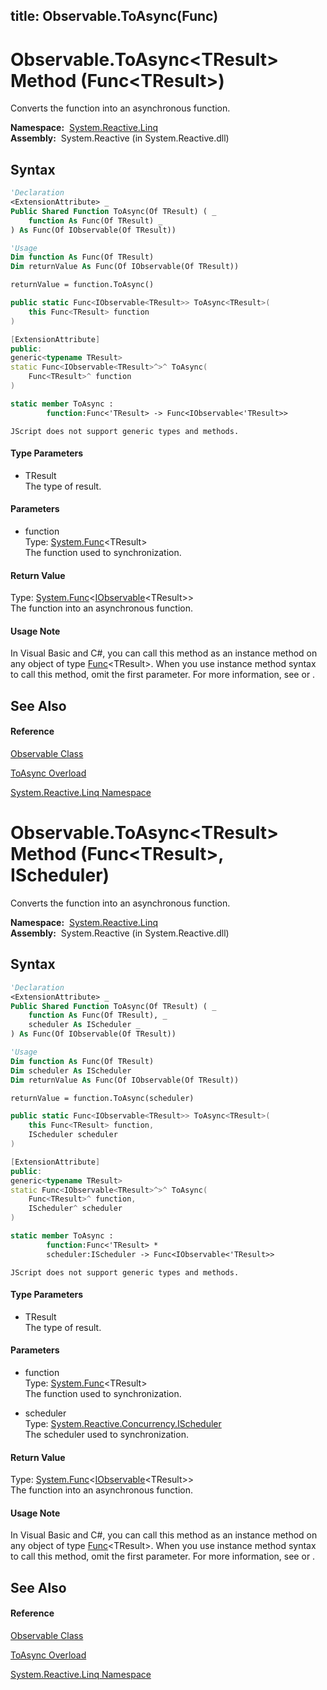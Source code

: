 title: Observable.ToAsync<TResult>(Func<TResult>)
---
# Observable.ToAsync\<TResult\> Method (Func\<TResult\>)

Converts the function into an asynchronous function.

**Namespace:**  [System.Reactive.Linq](System.Reactive.Linq\System.Reactive.Linq.md)  
**Assembly:**  System.Reactive (in System.Reactive.dll)

## Syntax

```vb
'Declaration
<ExtensionAttribute> _
Public Shared Function ToAsync(Of TResult) ( _
    function As Func(Of TResult) _
) As Func(Of IObservable(Of TResult))
```

```vb
'Usage
Dim function As Func(Of TResult)
Dim returnValue As Func(Of IObservable(Of TResult))

returnValue = function.ToAsync()
```

```csharp
public static Func<IObservable<TResult>> ToAsync<TResult>(
    this Func<TResult> function
)
```

```c++
[ExtensionAttribute]
public:
generic<typename TResult>
static Func<IObservable<TResult>^>^ ToAsync(
    Func<TResult>^ function
)
```

```fsharp
static member ToAsync : 
        function:Func<'TResult> -> Func<IObservable<'TResult>> 
```

```jscript
JScript does not support generic types and methods.
```

#### Type Parameters

- TResult  
  The type of result.

#### Parameters

- function  
  Type: [System.Func](https://msdn.microsoft.com/en-us/library/Bb534960)\<TResult\>  
  The function used to synchronization.

#### Return Value

Type: [System.Func](https://msdn.microsoft.com/en-us/library/Bb534960)\<[IObservable](https://msdn.microsoft.com/en-us/library/Dd990377)\<TResult\>\>  
The function into an asynchronous function.

#### Usage Note

In Visual Basic and C\#, you can call this method as an instance method on any object of type [Func](https://msdn.microsoft.com/en-us/library/Bb534960)\<TResult\>. When you use instance method syntax to call this method, omit the first parameter. For more information, see [](https://msdn.microsoft.com/en-us/library/Bb384936) or [](https://msdn.microsoft.com/en-us/library/Bb383977).

## See Also

#### Reference

[Observable Class](Observable\Observable.md)

[ToAsync Overload](ToAsync\Observable.ToAsync.md)

[System.Reactive.Linq Namespace](System.Reactive.Linq\System.Reactive.Linq.md)

# Observable.ToAsync\<TResult\> Method (Func\<TResult\>, IScheduler)

Converts the function into an asynchronous function.

**Namespace:**  [System.Reactive.Linq](System.Reactive.Linq\System.Reactive.Linq.md)  
**Assembly:**  System.Reactive (in System.Reactive.dll)

## Syntax

```vb
'Declaration
<ExtensionAttribute> _
Public Shared Function ToAsync(Of TResult) ( _
    function As Func(Of TResult), _
    scheduler As IScheduler _
) As Func(Of IObservable(Of TResult))
```

```vb
'Usage
Dim function As Func(Of TResult)
Dim scheduler As IScheduler
Dim returnValue As Func(Of IObservable(Of TResult))

returnValue = function.ToAsync(scheduler)
```

```csharp
public static Func<IObservable<TResult>> ToAsync<TResult>(
    this Func<TResult> function,
    IScheduler scheduler
)
```

```c++
[ExtensionAttribute]
public:
generic<typename TResult>
static Func<IObservable<TResult>^>^ ToAsync(
    Func<TResult>^ function, 
    IScheduler^ scheduler
)
```

```fsharp
static member ToAsync : 
        function:Func<'TResult> * 
        scheduler:IScheduler -> Func<IObservable<'TResult>> 
```

```jscript
JScript does not support generic types and methods.
```

#### Type Parameters

- TResult  
  The type of result.

#### Parameters

- function  
  Type: [System.Func](https://msdn.microsoft.com/en-us/library/Bb534960)\<TResult\>  
  The function used to synchronization.

- scheduler  
  Type: [System.Reactive.Concurrency.IScheduler](IScheduler\IScheduler.md)  
  The scheduler used to synchronization.

#### Return Value

Type: [System.Func](https://msdn.microsoft.com/en-us/library/Bb534960)\<[IObservable](https://msdn.microsoft.com/en-us/library/Dd990377)\<TResult\>\>  
The function into an asynchronous function.

#### Usage Note

In Visual Basic and C\#, you can call this method as an instance method on any object of type [Func](https://msdn.microsoft.com/en-us/library/Bb534960)\<TResult\>. When you use instance method syntax to call this method, omit the first parameter. For more information, see [](https://msdn.microsoft.com/en-us/library/Bb384936) or [](https://msdn.microsoft.com/en-us/library/Bb383977).

## See Also

#### Reference

[Observable Class](Observable\Observable.md)

[ToAsync Overload](ToAsync\Observable.ToAsync.md)

[System.Reactive.Linq Namespace](System.Reactive.Linq\System.Reactive.Linq.md)
